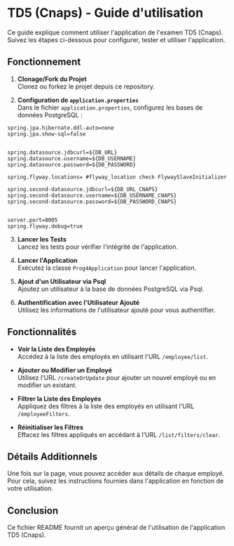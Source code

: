 # TD5 (Cnaps) - Guide d'utilisation

Ce guide explique comment utiliser l'application de l'examen TD5 (Cnaps). Suivez les étapes ci-dessous pour configurer, tester et utiliser l'application.

## Fonctionnement

1. **Clonage/Fork du Projet**  
   Clonez ou forkez le projet depuis ce repository.

2. **Configuration de `application.properties`**  
   Dans le fichier `application.properties`, configurez les bases de données PostgreSQL :
```
spring.jpa.hibernate.ddl-auto=none
spring.jpa.show-sql=false


spring.datasource.jdbcurl=${DB_URL}
spring.datasource.username=${DB_USERNAME}
spring.datasource.password=${DB_PASSWORD}

spring.flyway.locations= #flyway_location check FlywaySlaveInitializer

spring.second-datasource.jdbcurl=${DB_URL_CNAPS}
spring.second-datasource.username=${DB_USERNAME_CNAPS}
spring.second-datasource.password=${DB_PASSWORD_CNAPS}


server.port=8005
spring.flyway.debug=true
```

3. **Lancer les Tests**  
   Lancez les tests pour vérifier l'intégrité de l'application.

4. **Lancer l'Application**  
   Exécutez la classe `Prog4Application` pour lancer l'application.

5. **Ajout d'un Utilisateur via Psql**  
   Ajoutez un utilisateur à la base de données PostgreSQL via Psql.

6. **Authentification avec l'Utilisateur Ajouté**  
   Utilisez les informations de l'utilisateur ajouté pour vous authentifier.

## Fonctionnalités

- **Voir la Liste des Employés**  
  Accédez à la liste des employés en utilisant l'URL `/employee/list`.

- **Ajouter ou Modifier un Employé**  
  Utilisez l'URL `/createOrUpdate` pour ajouter un nouvel employé ou en modifier un existant.

- **Filtrer la Liste des Employés**  
  Appliquez des filtres à la liste des employés en utilisant l'URL `/employeeFilters`.

- **Réinitialiser les Filtres**  
  Effacez les filtres appliqués en accédant à l'URL `/list/filters/clear`.

## Détails Additionnels

Une fois sur la page, vous pouvez accéder aux détails de chaque employé. Pour cela, suivez les instructions fournies dans l'application en fonction de votre utilisation.

## Conclusion

Ce fichier README fournit un aperçu général de l'utilisation de l'application TD5 (Cnaps).

